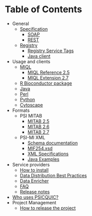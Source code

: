 # Table of Contents #

  * General
    * [Specification](PsicquicSpecification.md)
      * [SOAP](PsicquicSpec_1_3_Soap.md)
      * [REST](PsicquicSpec_1_3_Rest.md)
    * [Registry](Registry.md)
      * [Registry Service Tags](PsicquicServiceTags.md)
      * [Java client](RegistryJavaClient.md)
  * Usage and clients
    * [MIQL](MiqlDefinition.md)
      * [MIQL Reference 2.5](MiqlReference.md)
      * [MIQL Extension 2.7](MiqlReference27.md)
    * [R Bioconductor package](http://www.bioconductor.org/packages/release/bioc/html/PSICQUIC.html)
    * [Java](JavaClient.md)
    * [Perl](PerlCodeSamples.md)
    * [Python](PythonCodeSamples.md)
    * [Cytoscape](CytoscapeClient.md)
  * Formats
    * PSI MITAB
      * [MITAB 2.5](MITAB25Format.md)
      * [MITAB 2.6](MITAB26Format.md)
      * [MITAB 2.7](MITAB27Format.md)
    * PSI-MI XML
      * [Schema documentation](http://psidev.sourceforge.net/molecular_interactions/rel25/doc/)
      * [MIF254.xsd](http://psidev.cvs.sourceforge.net/viewvc/psidev/psi/mi/rel25/src/MIF254.xsd)
      * [XML Specifications](http://code.google.com/p/psimi/wiki/PsimiXMLSpecifications)
      * [Java Examples](http://code.google.com/p/psimi/wiki/PsimiExamples)
  * Service providers
    * [How to install](HowToInstallPsicquicSolr.md)
    * [Data Distribution Best Practices](DataDistributionBestPractices.md)
    * [Data Enricher](DataEnricher.md)
    * [FAQ](Faq.md)
    * [Release notes](ReleaseNotes.md)
  * [Who uses PSICQUIC?](WhoUsesPsicquic.md)
  * Project Management
    * [How to release the project](PreparingARelease.md)